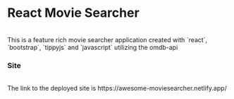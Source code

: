 <h1>React Movie Searcher</h1>
<br>
This is a feature rich movie searcher application created with `react`, `bootstrap`, `tippyjs` and `javascript` utilizing the omdb-api
<br>
<h3>Site</h3>
<br>
The link to the deployed site is https://awesome-moviesearcher.netlify.app/
